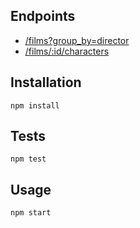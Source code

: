 ## Endpoints
* [/films?group_by=director](https://dry-shore-12963.herokuapp.com/films?group_by=director)
* [/films/:id/characters](https://dry-shore-12963.herokuapp.com/films/1/characters)

## Installation

    npm install

## Tests

    npm test

## Usage

    npm start
